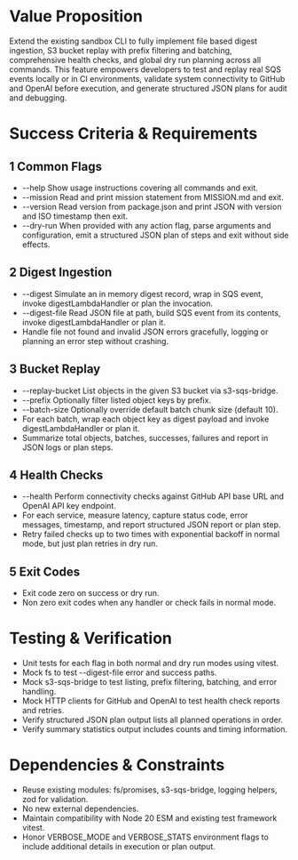 # Value Proposition

Extend the existing sandbox CLI to fully implement file based digest ingestion, S3 bucket replay with prefix filtering and batching, comprehensive health checks, and global dry run planning across all commands. This feature empowers developers to test and replay real SQS events locally or in CI environments, validate system connectivity to GitHub and OpenAI before execution, and generate structured JSON plans for audit and debugging.

# Success Criteria & Requirements

## 1 Common Flags
- --help  Show usage instructions covering all commands and exit.
- --mission  Read and print mission statement from MISSION.md and exit.
- --version  Read version from package.json and print JSON with version and ISO timestamp then exit.
- --dry-run  When provided with any action flag, parse arguments and configuration, emit a structured JSON plan of steps and exit without side effects.

## 2 Digest Ingestion
- --digest  Simulate an in memory digest record, wrap in SQS event, invoke digestLambdaHandler or plan the invocation.
- --digest-file <path>  Read JSON file at path, build SQS event from its contents, invoke digestLambdaHandler or plan it.
- Handle file not found and invalid JSON errors gracefully, logging or planning an error step without crashing.

## 3 Bucket Replay
- --replay-bucket <bucket>  List objects in the given S3 bucket via s3-sqs-bridge.
- --prefix <prefix>  Optionally filter listed object keys by prefix.
- --batch-size <n>  Optionally override default batch chunk size (default 10).
- For each batch, wrap each object key as digest payload and invoke digestLambdaHandler or plan it.
- Summarize total objects, batches, successes, failures and report in JSON logs or plan steps.

## 4 Health Checks
- --health  Perform connectivity checks against GitHub API base URL and OpenAI API key endpoint.
- For each service, measure latency, capture status code, error messages, timestamp, and report structured JSON report or plan step.
- Retry failed checks up to two times with exponential backoff in normal mode, but just plan retries in dry run.

## 5 Exit Codes
- Exit code zero on success or dry run.
- Non zero exit codes when any handler or check fails in normal mode.

# Testing & Verification

- Unit tests for each flag in both normal and dry run modes using vitest.
- Mock fs to test --digest-file error and success paths.
- Mock s3-sqs-bridge to test listing, prefix filtering, batching, and error handling.
- Mock HTTP clients for GitHub and OpenAI to test health check reports and retries.
- Verify structured JSON plan output lists all planned operations in order.
- Verify summary statistics output includes counts and timing information.

# Dependencies & Constraints

- Reuse existing modules: fs/promises, s3-sqs-bridge, logging helpers, zod for validation.
- No new external dependencies.
- Maintain compatibility with Node 20 ESM and existing test framework vitest.
- Honor VERBOSE_MODE and VERBOSE_STATS environment flags to include additional details in execution or plan output.